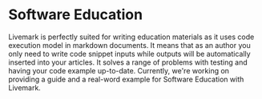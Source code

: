 # Software Education

Livemark is perfectly suited for writing education materials as it uses code execution model in markdown documents. It means that as an author you only need to write code snippet inputs while outputs will be automatically inserted into your articles. It solves a range of problems with testing and having your code example up-to-date. Currently, we're working on providing a guide and a real-word example for Software Education with Livemark.
